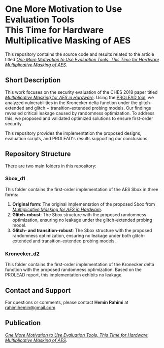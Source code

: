 # One More Motivation to Use Evaluation Tools<br>  This Time for Hardware Multiplicative Masking of AES

This repository contains the source code and results related to the article titled [*One More Motivation to Use Evaluation Tools, This Time for Hardware Multiplicative Masking of AES*](www.empty.com).

## Short Description

This work focuses on the security evaluation of the CHES 2018 paper titled [*Multiplicative Masking for AES in Hardware*](https://tches.iacr.org/index.php/TCHES/article/view/7282). Using the [PROLEAD tool](https://github.com/ChairImpSec/PROLEAD), we analyzed vulnerabilities in the Kronecker delta function under the glitch-extended and glitch + transition-extended probing models. Our findings revealed critical leakage caused by randomness optimization. To address this, we proposed and validated optimized solutions to ensure first-order security.

This repository provides the implementation the proposed designs, evaluation scripts, and PROLEAD's results supporting our conclusions.

## Repository Structure

There are two main folders in this repository:

### **Sbox_d1**  
This folder contains the first-order implementation of the AES Sbox in three forms:  
1. **Original form**: The original implementation of the proposed Sbox from [*Multiplicative Masking for AES in Hardware*](https://tches.iacr.org/index.php/TCHES/article/view/7282).  
2. **Glitch-robust**: The Sbox structure with the proposed randomness optimization, ensuring no leakage under the glitch-extended probing model.  
3. **Glitch- and transition-robust**: The Sbox structure with the proposed randomness optimization, ensuring no leakage under both glitch-extended and transition-extended probing models.  

### **Kronecker_d2**  
This folder contains the first-order implementation of the Kronecker delta function with the proposed randomness optimization. Based on the PROLEAD report, this implementation exhibits no leakage.

## Contact and Support

For questions or comments, please contact **Hemin Rahimi** at [rahimihemin@gmail.com](mailto:rahimihemin@gmail.com).

## Publication

[*One More Motivation to Use Evaluation Tools, This Time for Hardware Multiplicative Masking of AES*](www.empty.com).
